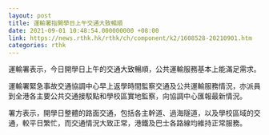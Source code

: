 ```yaml
---
layout: post
title: 運輸署指開學日上午交通大致暢順
date: 2021-09-01 10:48:54.000000000 +08:00
link: https://news.rthk.hk/rthk/ch/component/k2/1608528-20210901.htm
categories: rthk
---
```


運輸署表示，今日開學日上午的交通大致暢順，公共運輸服務基本上能滿足需求。

運輸署緊急事故交通協調中心早上返學時間監察交通及公共運輸服務情況，亦派員到全港各主要公共交通接駁點和學校區實地監察，向協調中心匯報最新情況。

署方表示，開學日整體的路面交通，包括各主幹道、過海隧道，以及學校區域的交通，較平日繁忙，而交通情況大致正常，港鐵及巴士各路線均維持正常服務。
